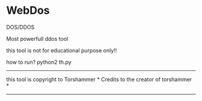 # WebDos
DOS/DDOS 

Most powerfull ddos tool


this tool is not for educational purpose only!!


how to run?
python2 th.py




******************************************
this tool is copyright to Torshammer     *
Credits to the creator of torshammer     *
******************************************


